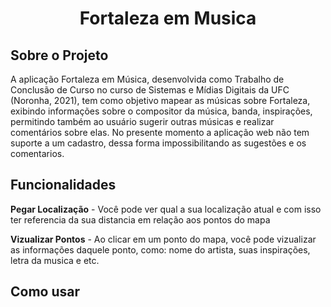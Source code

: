 <h1 align="center">
  Fortaleza em Musica
</h1>

## Sobre o Projeto
A aplicação Fortaleza em Música, desenvolvida como Trabalho de Conclusão de Curso no curso de Sistemas e Mídias Digitais da UFC (Noronha, 2021), tem como objetivo mapear as músicas sobre Fortaleza, exibindo informações sobre o compositor da música, banda, inspirações, permitindo também ao usuário sugerir outras músicas e realizar comentários sobre elas. No presente momento a aplicação web não tem suporte a um cadastro, dessa forma impossibilitando as sugestões e os comentarios.
</br>

## Funcionalidades
**Pegar Localização** - Você pode ver qual a sua localização atual e com isso ter referencia da sua distancia em relação aos pontos do mapa
</br>

**Vizualizar Pontos** - Ao clicar em um ponto do mapa, você pode vizualizar as informações daquele ponto, como: nome do artista, suas inspirações, letra da musica e etc.

## Como usar

